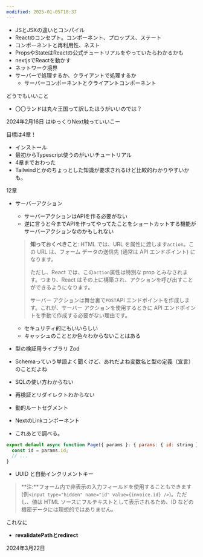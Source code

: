 ```yaml
---
modified: 2025-01-05T18:37
---
```

  

- JSとJSXの違いとコンパイル
- Reactのコンセプト。コンポーネント、プロップス、ステート
- コンポーネントと再利用性、ネスト
- PropsやStateはReactの公式チュートリアルをやっていたらわかるかも
- nextjsでReactを動かす
- ネットワーク境界
- サーバーで処理するか、クライアントで処理するか
    - サーバーコンポーネントとクライアントコンポーネント

  

どうでもいいこと

- 〇〇ランドは丸々王国って訳したほうがいいのでは？

  

2024年2月16日 はゆっくりNext触っていいこー

目標は4章！

- インストール
- 最初からTypescript使うのがいいチュートリアル
- 4章までおわった
- Tailwindとかのちょっとした知識が要求されるけど比較的わかりやすいかも。

  

  

  

12章

- サーバーアクション
    
    - サーバーアクションはAPIを作る必要がない
    - 逆に言うと今までAPIを作ってやってたことをショートカットする機能がサーバーアクションなのかもしれない
    
    > **知っておくべきこと**: HTML では、URL を属性に渡します`action`。この URL は、フォーム データの送信先 (通常は API エンドポイント) になります。
    > 
    > ただし、React では、この`action`属性は特別な prop とみなされます。つまり、React はその上に構築され、アクションを呼び出すことができるようになります。
    > 
    > サーバー アクションは舞台裏で`POST`API エンドポイントを作成します。これが、サーバー アクションを使用するときに API エンドポイントを手動で作成する必要がない理由です。
    
    - セキュリティ的にもいいらしい
    - キャッシュのこととか色々わからないことはある
- 型の検証用ライブラリ Zod
- Schemaっていう単語よく聞くけど、あれだよね変数名と型の定義（宣言）のことだよね
- SQLの使い方わからない
- 再検証とリダイレクトわからない
- 動的ルートセグメント

- NextのLinkコンポーネント
- これあとで調べる。

```JavaScript
export default async function Page({ params }: { params: { id: string } }) {
  const id = params.id;
  // ...
}
```

- UUID と自動インクリメントキー

> **注:**フォーム内で非表示の入力フィールドを使用することもできます (例`<input type="hidden" name="id" value={invoice.id} />`)。ただし、値は HTML ソースにフルテキストとして表示されるため、ID などの機密データには理想的ではありません。

これなに

- **revalidatePathとredirect**

  

  

2024年3月22日